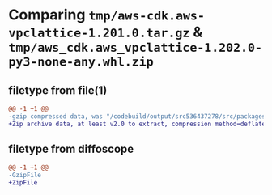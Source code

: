 # Comparing `tmp/aws-cdk.aws-vpclattice-1.201.0.tar.gz` & `tmp/aws_cdk.aws_vpclattice-1.202.0-py3-none-any.whl.zip`

## filetype from file(1)

```diff
@@ -1 +1 @@
-gzip compressed data, was "/codebuild/output/src536437278/src/packages/@aws-cdk/aws-vpclattice/dist/python/aws-cdk.aws-vpclattice-1.201.0.tar", last modified: Wed May 10 17:09:18 2023, max compression
+Zip archive data, at least v2.0 to extract, compression method=deflate
```

## filetype from diffoscope

```diff
@@ -1 +1 @@
-GzipFile
+ZipFile
```

